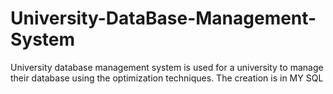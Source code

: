 # University-DataBase-Management-System
University database management system is used for a university to manage their database using the optimization techniques. The creation is in MY SQL
